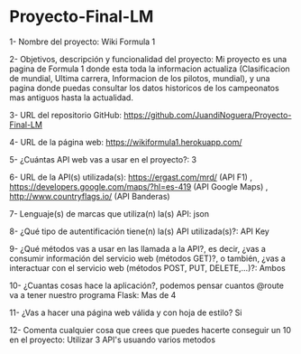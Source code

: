 # Proyecto-Final-LM

1- Nombre del proyecto: Wiki Formula 1

2- Objetivos, descripción y funcionalidad del proyecto: Mi proyecto es una pagina de Formula 1 donde esta toda la informacion actualiza (Clasificacion de mundial, Ultima carrera, Informacion de los pilotos, mundial), y una pagina donde puedas consultar los datos historicos de los campeonatos mas antiguos hasta la actualidad.

3- URL del repositorio GitHub: https://github.com/JuandiNoguera/Proyecto-Final-LM

4- URL de la página web: https://wikiformula1.herokuapp.com/

5- ¿Cuántas API web vas a usar en el proyecto?: 3

6- URL de la API(s) utilizada(s): https://ergast.com/mrd/ (API F1) , https://developers.google.com/maps/?hl=es-419 (API Google Maps) , http://www.countryflags.io/ (API Banderas)

7- Lenguaje(s) de marcas que utiliza(n) la(s) API: json

8- ¿Qué tipo de autentificación tiene(n) la(s) API utilizada(s)?: API Key

9- ¿Qué métodos vas a usar en las llamada a la API?, es decir, ¿vas a consumir información del servicio web (métodos GET)?, o también, ¿vas a interactuar con el servicio web (métodos POST, PUT, DELETE,...)?: Ambos

10- ¿Cuantas cosas hace la aplicación?, podemos pensar cuantos @route va a tener nuestro programa Flask: Mas de 4

11- ¿Vas a hacer una página web válida y con hoja de estilo? Si

12- Comenta cualquier cosa que crees que puedes hacerte conseguir un 10 en el proyecto: Utilizar 3 API's usuando varios metodos
